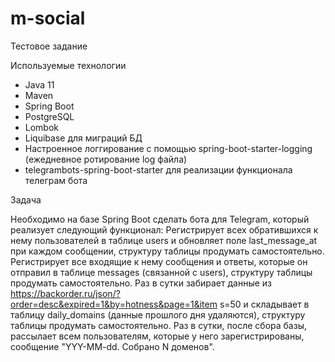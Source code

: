 # m-social
Тестовое задание

Используемые технологии

- Java 11
- Maven
- Spring Boot
- PostgreSQL
- Lombok
- Liquibase для миграций БД
- Настроенное логгирование с помощью spring-boot-starter-logging (ежедневное ротирование log файла)
- telegrambots-spring-boot-starter для реализации функционала телеграм бота

Задача

Необходимо на базе Spring Boot сделать бота для Telegram, который
реализует следующий функционал:
Регистрирует всех обратившихся к нему пользователей в таблице users
и обновляет поле last_message_at при каждом сообщении, структуру
таблицы продумать самостоятельно.
Регистрирует все входящие к нему сообщения и ответы, которые он
отправил в таблице messages (связанной с users), структуру таблицы
продумать самостоятельно.
Раз в сутки забирает данные из
https://backorder.ru/json/?order=desc&expired=1&by=hotness&page=1&item
s=50 и складывает в таблицу daily_domains (данные прошлого дня
удаляются), структуру таблицы продумать самостоятельно.
Раз в сутки, после сбора базы, рассылает всем пользователям, которые
у него зарегистрированы, сообщение "YYY-MM-dd. Собрано N доменов".
